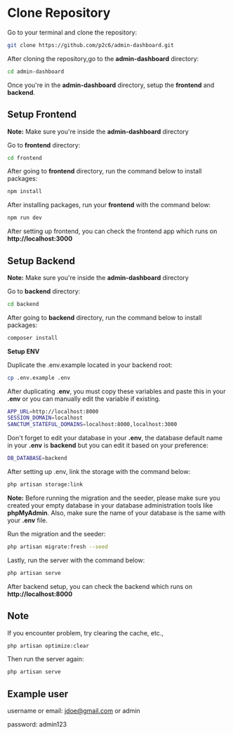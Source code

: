 # Clone Repository
Go to your terminal and clone the repository:
```sh
git clone https://github.com/p2c6/admin-dashboard.git
```

After cloning the repository,go to the **admin-dashboard** directory:

```sh
cd admin-dashboard
```

Once you're in the **admin-dashboard** directory, setup the **frontend** and **backend**.


## Setup Frontend

**Note:** Make sure you're inside the **admin-dashboard** directory

Go to **frontend** directory:

```sh
cd frontend
```

After going to **frontend** directory, run the command below to install packages:

```sh
npm install
```

After installing packages, run your **frontend** with the command below:

```sh
npm run dev
```

After setting up frontend, you can check the frontend app which runs on **http://localhost:3000**

## Setup Backend

**Note:** Make sure you're inside the **admin-dashboard** directory 

Go to **backend** directory:

```sh
cd backend
```

After going to **backend** directory, run the command below to install packages:

```sh
composer install
```

**Setup ENV**

Duplicate the .env.example located in your backend root:

```sh
cp .env.example .env
```

After duplicating .**env**, you must copy these variables and paste this in your **.env** or you can manually edit the variable if existing.

```sh
APP_URL=http://localhost:8000
SESSION_DOMAIN=localhost
SANCTUM_STATEFUL_DOMAINS=localhost:8000,localhost:3000
```

Don't forget to edit your database in your **.env**, the database default name in your **.env** is **backend** but you can edit it based on your preference:
```sh
DB_DATABASE=backend
```

After setting up .env, link the storage with the command below:

```sh
php artisan storage:link
```

**Note:** Before running the migration and the seeder, please make sure you created your empty database  in your database administration tools like **phpMyAdmin**. Also, make sure the name of your database is the same with your **.env** file.

Run the migration and the seeder:

```sh
php artisan migrate:fresh --seed
```



Lastly, run the server with the command below:
 
```sh
php artisan serve
```

After backend setup, you can check the backend which runs on **http://localhost:8000**

## Note

If you encounter problem, try clearing the cache, etc., 

```sh
php artisan optimize:clear
```

Then run the server again:

```sh
php artisan serve
```

## Example user

username or email: jdoe@gmail.com or admin

password: admin123







